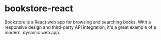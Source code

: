 # bookstore-react
Bookstore is a React web app for browsing and searching books. With a responsive design and third-party API integration, it's a great example of a modern, dynamic web app.
